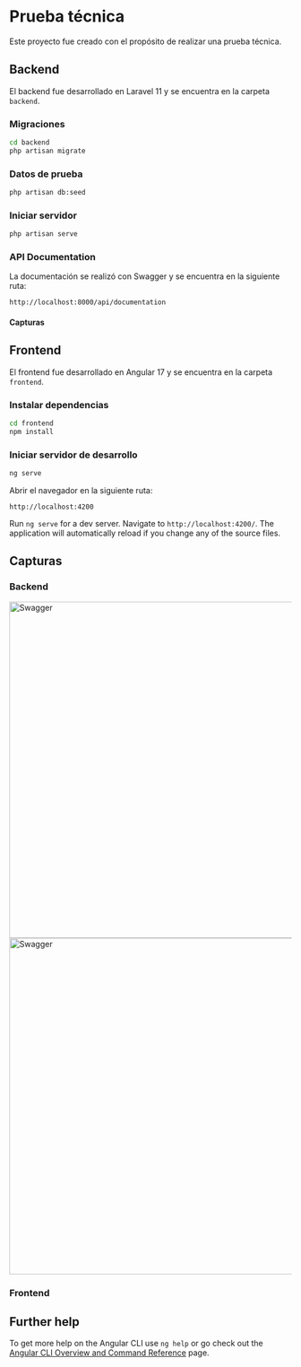 # Prueba técnica

Este proyecto fue creado con el propósito de realizar una prueba técnica.

## Backend

El backend fue desarrollado en Laravel 11 y se encuentra en la carpeta `backend`.

### Migraciones

```bash
cd backend
php artisan migrate
```

### Datos de prueba

```bash
php artisan db:seed
```

### Iniciar servidor

```bash
php artisan serve
```

### API Documentation

La documentación se realizó con Swagger y se encuentra en la siguiente ruta:

```
http://localhost:8000/api/documentation
```

#### Capturas



[//]: # (separador)

## Frontend

El frontend fue desarrollado en Angular 17 y se encuentra en la carpeta `frontend`.

### Instalar dependencias

```bash
cd frontend
npm install
```
### Iniciar servidor de desarrollo

```bash
ng serve
```

Abrir el navegador en la siguiente ruta:

```
http://localhost:4200
```

Run `ng serve` for a dev server. Navigate to `http://localhost:4200/`. The application will automatically reload if you
change any of the source files.

## Capturas

### Backend

<img alt="Swagger" height="auto" src="./docs/imgs/swagger_1.png" title="Swagger" width="600"/>
<img alt="Swagger" height="auto" src="./docs/imgs/swagger_2.png" title="Swagger" width="600"/>

### Frontend

## Further help

To get more help on the Angular CLI use `ng help` or go check out
the [Angular CLI Overview and Command Reference](https://angular.io/cli) page.
